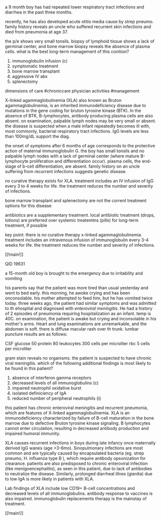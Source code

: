 a 9 month boy has had repeated lower respiratory tract infections and diarrhea in the past three months. 

recently, he has also developed acute otitis media cause by strep pneumo. family history reveals an uncle who suffered recurrent skin infections and died from pneumonia at age 37. 

the p/e shows very small tonsils. biopsy of lymphoid tissue shows a lack of germinal center, and bone marrow biopsy reveals the absence of plasma cells. what is the best long-term management of this conition? 

1. immunoglobulin infusion (c)
2. symptomatic treatment 
3. bone marrow transplant 
4. aggressive IV abx 
5. splenectomy 

dimensions of care #chroniccare
physician activities #management 

X-linked agammaglobulinemia (XLA) also known as Bruton agammaglobulinemia, is an inherited immunodeficiency disease due to mutations in the gene coding for bruton tyrosine kinase (BTK). In the absence of BTK, B-lymphocytes, antibody producing plasma cells are also absent. on examination, palpable lymph nodes may be very small or absent. the disease is suspected when a male infant repeatedly becomes ill with, most commonly, bacterial respiratory tract infections. IgG levels are less than 100mg/dL support the diag. 

the onset of symptoms after 6 months of age corresponds to the protective action of maternal immunoglobulin G. the boy has small tonsils and no palpable lymph nodes with a lack of germinal center (where mature B-lymphocyte proliferation and differentiation occur). plasma cells, the end-stage of b-cell differentiation, are absent. family history on an uncle suffering from recurrent infections suggests genetic disease. 

no curative therapy exists for XLA. treatment includes an IV infusion of IgG every 3 to 4 weeks for life. the treatment reduces the number and severity of infections. 

bone marrow transplant and splenectomy are not the corrent treatment options for this disease 

antibiotics are a supplementary treatment. local antibiotic treatment (drops, lotions) are preferred over systemic treatemtns (pills) for long-term treatment, if possible 

key point: 
there is no curative therapy x-linked agammaglobulinemia. treatment includes an intravenous infusion of immunoglobulin every 3-4 weeks for life. the treatment reduces the number and severity of infections. 

[[!main!]]

QID 19631

a 15-month old boy is brought to the emergency due to irritability and vomiting 

his parents say that the patient was more tired than usual yesterday and went to bed early. this morning, he awoke crying and has been onconsolable. his mother attempted to feed him, but he has vomited twice today. three weeks ago, the patient had similar symptoms and was admitted to th ehospital and diagnosed with _enteroviral meningitis_. He had a history of 2 episodes of pneumonia requiring hospitalization as an infant. temp is 40C. on examination, the patient is awake but crying and inconsolable in his mother's arms. Heart and lung examinations are unremarkable, and the abdomen is soft. there is diffuse macular rash over th trunk. lumbar puncture results are as follows: 

CSF
glucose 50
protein 80 
leukocytes 300 cells per microliter 
rbc 5 cells per microliter 

gram stain reveals no organisms. the patient is suspected to have chronic viral meningitis. which of the following additional findings is most likely to be found in this patient? 

1. absence of interferon gamma receptors 
2. decreased levels of all immunoglobulins (c)
3. impaired neutrophil oxidative burst 
4. isolated definiciency of IgA 
5. reduced number of peripheral neutrophils {i}

this patient has chronic enteroviral meningitis and recurrent pneumonia, which are features of X-linked agammaglobulinemia. XLA is an immunodeficiency characterized by failure of B-cell maturation in the bone marrow due to defective Bruton tyrosine kinase signaling. B lymphocytes cannot enter circulation, resulting in decreased antibody production and impaired humoral immunity. 

XLA causes recurrent infections in boys during late infancy once maternally derived IgG wanes (age >3-6mo). Sinopulmonary infections are most common and are typically caused by encapsulated bacteria (eg. strep pneumo, H. influenza type B ), which require antibody opsonization for clearance. patients are also predisposed to chronic enteroviral infection (like menigoencephalitis), as seen in this patient, due to lack of antibodies to neutralize the disease. Similarly, prolonged diarrheal illnes (giardia) due to low IgA is more likely in patients with XLA. 

Lab findings of XLA include low CD19+ B-cell concentrations and decreased levels of all immunoglobulins. antibody response to vaccines is also impaired. immunoglobulin replacements therapy is the mainstay of treatment. 

[[!main!]]


